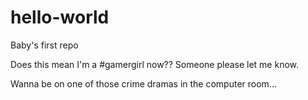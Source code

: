 # hello-world
Baby's first repo

Does this mean I'm a #gamergirl now?? 
Someone please let me know.

Wanna be on one of those crime dramas in the computer room...
